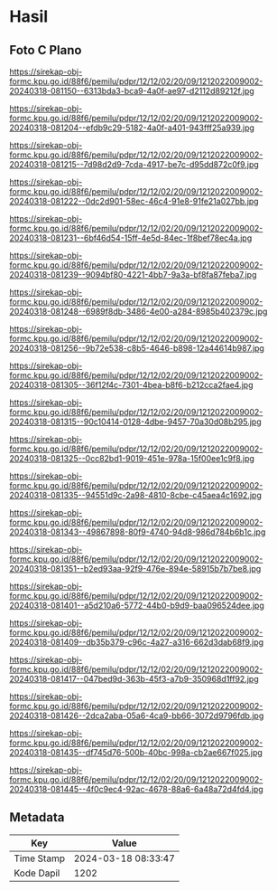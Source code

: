 # Hasil

## Foto C Plano

https://sirekap-obj-formc.kpu.go.id/88f6/pemilu/pdpr/12/12/02/20/09/1212022009002-20240318-081150--6313bda3-bca9-4a0f-ae97-d2112d89212f.jpg

https://sirekap-obj-formc.kpu.go.id/88f6/pemilu/pdpr/12/12/02/20/09/1212022009002-20240318-081204--efdb9c29-5182-4a0f-a401-943fff25a939.jpg

https://sirekap-obj-formc.kpu.go.id/88f6/pemilu/pdpr/12/12/02/20/09/1212022009002-20240318-081215--7d98d2d9-7cda-4917-be7c-d95dd872c0f9.jpg

https://sirekap-obj-formc.kpu.go.id/88f6/pemilu/pdpr/12/12/02/20/09/1212022009002-20240318-081222--0dc2d901-58ec-46c4-91e8-91fe21a027bb.jpg

https://sirekap-obj-formc.kpu.go.id/88f6/pemilu/pdpr/12/12/02/20/09/1212022009002-20240318-081231--6bf46d54-15ff-4e5d-84ec-1f8bef78ec4a.jpg

https://sirekap-obj-formc.kpu.go.id/88f6/pemilu/pdpr/12/12/02/20/09/1212022009002-20240318-081239--9094bf80-4221-4bb7-9a3a-bf8fa87feba7.jpg

https://sirekap-obj-formc.kpu.go.id/88f6/pemilu/pdpr/12/12/02/20/09/1212022009002-20240318-081248--6989f8db-3486-4e00-a284-8985b402379c.jpg

https://sirekap-obj-formc.kpu.go.id/88f6/pemilu/pdpr/12/12/02/20/09/1212022009002-20240318-081256--9b72e538-c8b5-4646-b898-12a44614b987.jpg

https://sirekap-obj-formc.kpu.go.id/88f6/pemilu/pdpr/12/12/02/20/09/1212022009002-20240318-081305--36f12f4c-7301-4bea-b8f6-b212cca2fae4.jpg

https://sirekap-obj-formc.kpu.go.id/88f6/pemilu/pdpr/12/12/02/20/09/1212022009002-20240318-081315--90c10414-0128-4dbe-9457-70a30d08b295.jpg

https://sirekap-obj-formc.kpu.go.id/88f6/pemilu/pdpr/12/12/02/20/09/1212022009002-20240318-081325--0cc82bd1-9019-451e-978a-15f00ee1c9f8.jpg

https://sirekap-obj-formc.kpu.go.id/88f6/pemilu/pdpr/12/12/02/20/09/1212022009002-20240318-081335--94551d9c-2a98-4810-8cbe-c45aea4c1692.jpg

https://sirekap-obj-formc.kpu.go.id/88f6/pemilu/pdpr/12/12/02/20/09/1212022009002-20240318-081343--49867898-80f9-4740-94d8-986d784b6b1c.jpg

https://sirekap-obj-formc.kpu.go.id/88f6/pemilu/pdpr/12/12/02/20/09/1212022009002-20240318-081351--b2ed93aa-92f9-476e-894e-58915b7b7be8.jpg

https://sirekap-obj-formc.kpu.go.id/88f6/pemilu/pdpr/12/12/02/20/09/1212022009002-20240318-081401--a5d210a6-5772-44b0-b9d9-baa096524dee.jpg

https://sirekap-obj-formc.kpu.go.id/88f6/pemilu/pdpr/12/12/02/20/09/1212022009002-20240318-081409--db35b379-c96c-4a27-a316-662d3dab68f9.jpg

https://sirekap-obj-formc.kpu.go.id/88f6/pemilu/pdpr/12/12/02/20/09/1212022009002-20240318-081417--047bed9d-363b-45f3-a7b9-350968d1ff92.jpg

https://sirekap-obj-formc.kpu.go.id/88f6/pemilu/pdpr/12/12/02/20/09/1212022009002-20240318-081426--2dca2aba-05a6-4ca9-bb66-3072d9796fdb.jpg

https://sirekap-obj-formc.kpu.go.id/88f6/pemilu/pdpr/12/12/02/20/09/1212022009002-20240318-081435--df745d76-500b-40bc-998a-cb2ae667f025.jpg

https://sirekap-obj-formc.kpu.go.id/88f6/pemilu/pdpr/12/12/02/20/09/1212022009002-20240318-081445--4f0c9ec4-92ac-4678-88a6-6a48a72d4fd4.jpg


## Metadata

| Key        | Value               |
| ---------- | ------------------- |
| Time Stamp | 2024-03-18 08:33:47 |
| Kode Dapil | 1202                |




